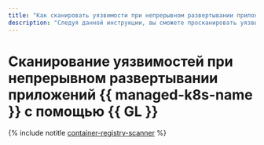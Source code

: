 ```yaml
---
title: "Как сканировать уязвимости при непрерывном развертывании приложений {{ managed-k8s-name }} с помощью {{ GL }}"
description: "Следуя данной инструкции, вы сможете просканировать уязвимости при непрерывном развертывании приложений {{ managed-k8s-name }} с помощью {{ GL }}."
---
```


# Сканирование уязвимостей при непрерывном развертывании приложений {{ managed-k8s-name }} с помощью {{ GL }}

{% include notitle [container-registry-scanner](../../_tutorials/cr-scanner-with-k8s-and-gitlab.md) %}